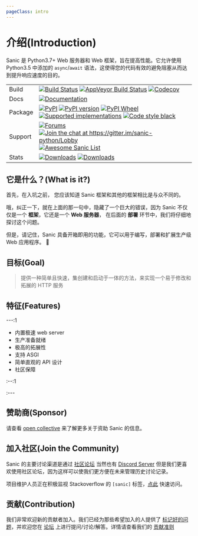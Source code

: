 ```yaml
---
pageClass: intro
---
```


# 介绍(Introduction)

Sanic 是 Python3.7+ Web 服务器和 Web 框架，旨在提高性能。它允许使用 Python3.5 中添加的 `async`/`await` 语法，这使得您的代码有效的避免阻塞从而达到提升响应速度的目的。

|         |                                                                                                                         |
|---------|-------------------------------------------------------------------------------------------------------------------------|
| Build   | [![Build Status][]][1] [![AppVeyor Build Status][]][2] [![Codecov]][3]                                                  |
| Docs    | [![Documentation]][4]                                                                                                   |
| Package | [![PyPI][]][5] [![PyPI version][]][5] [![PyPI Wheel][]][6] [![Supported implementations][]][6] [![Code style black]][7] |
| Support | [![Forums][]][8] [![Join the chat at <https://gitter.im/sanic-python/Lobby>][]][9] [![Awesome Sanic List]][10]          |
| Stats   | [![Downloads][]][11] [![Downloads][12]][11]                                                                             |

## 它是什么？(What is it?)

首先，在入坑之前， 您应该知道 Sanic 框架和其他的框架相比是与众不同的。

哦，纠正一下，就在上面的那一句中，隐藏了一个巨大的错误，因为 Sanic 不仅仅是一个 **框架**，它还是一个 **Web 服务器**， 在后面的 **部署** 环节中，我们将仔细地探讨这个问题。

但是，请记住，Sanic 具备开箱即用的功能，它可以用于编写，部署和扩展生产级 Web 应用程序。 :rocket:

## 目标(Goal)

> 提供一种简单且快速，集创建和启动于一体的方法，来实现一个易于修改和拓展的 HTTP 服务

## 特征(Features)

---:1

- 内置极速 web server
- 生产准备就绪
- 极高的拓展性
- 支持 ASGI
- 简单直观的 API 设计
- 社区保障

:--:1

:---

## 赞助商(Sponsor)

请查看 [open collective](https://opencollective.com/sanic-org) 来了解更多关于资助 Sanic 的信息。

## 加入社区(Join the Community)

Sanic 的主要讨论渠道是通过 [社区论坛](https://community.sanicframework.org/) 当然也有 [Discord Server](https://discord.gg/FARQzAEMAA) 但是我们更喜欢使用社区论坛，因为这样可以使我们更方便在未来管理历史讨论记录。

项目维护人员正在积极监视 Stackoverflow 的 `[sanic]` 标签，[点此](https://stackoverflow.com/questions/tagged/sanic) 快速访问。

## 贡献(Contribution)

我们非常欢迎新的贡献者加入。我们已经为那些希望加入的人提供了 [标记好的问题](https://github.com/sanic-org/sanic/issues?q=is%3Aopen+is%3Aissue+label%3Abeginner)，并欢迎您在 [论坛](https://community.sanicframework.org/) 上进行提问/讨论/解答。详情请查看我们的 [贡献准则](https://github.com/sanic-org/sanic/blob/master/CONTRIBUTING.rst)

[Build Status]: https://travis-ci.com/sanic-org/sanic.svg?branch=master
[1]: https://travis-ci.com/sanic-org/sanic
[AppVeyor Build Status]: https://ci.appveyor.com/api/projects/status/d8pt3ids0ynexi8c/branch/master?svg=true
[2]: https://ci.appveyor.com/project/sanic-org/sanic
[Codecov]: https://codecov.io/gh/sanic-org/sanic/branch/master/graph/badge.svg
[3]: https://codecov.io/gh/sanic-org/sanic
[Documentation]: https://readthedocs.org/projects/sanic/badge/?version=latest
[4]: http://sanic.readthedocs.io/en/latest/?badge=latest
[PyPI]: https://img.shields.io/pypi/v/sanic.svg
[5]: https://pypi.python.org/pypi/sanic/
[PyPI version]: https://img.shields.io/pypi/pyversions/sanic.svg
[PyPI Wheel]: https://img.shields.io/pypi/wheel/sanic.svg
[6]: https://pypi.python.org/pypi/sanic
[Supported implementations]: https://img.shields.io/pypi/implementation/sanic.svg
[Code style black]: https://img.shields.io/badge/code%20style-black-000000.svg
[7]: https://github.com/ambv/black
[Forums]: https://img.shields.io/badge/forums-community-ff0068.svg
[8]: https://community.sanicframework.org/
[Join the chat at <https://gitter.im/sanic-python/Lobby>]: https://badges.gitter.im/sanic-python/Lobby.svg
[9]: https://gitter.im/sanic-python/Lobby?utm_source=badge&utm_medium=badge&utm_campaign=pr-badge&utm_content=badge
[Awesome Sanic List]: https://cdn.rawgit.com/sindresorhus/awesome/d7305f38d29fed78fa85652e3a63e154dd8e8829/media/badge.svg
[10]: https://github.com/mekicha/awesome-sanic
[Downloads]: https://pepy.tech/badge/sanic/month
[11]: https://pepy.tech/project/sanic
[12]: https://pepy.tech/badge/sanic/week

